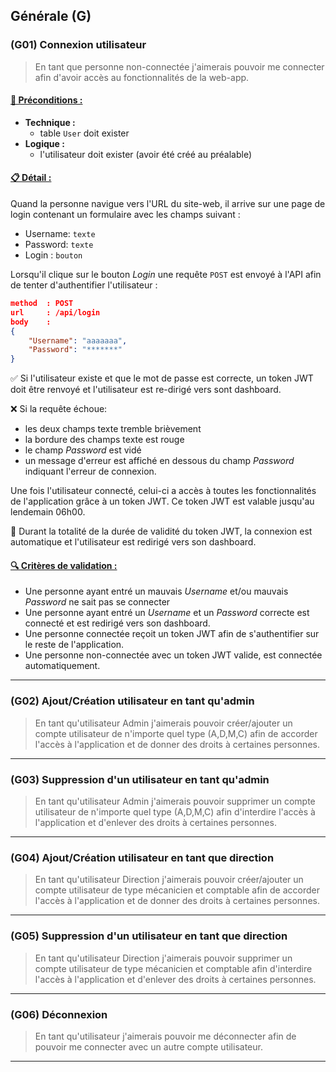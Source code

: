 ## Générale (G)

<!--us-->
<!--title-->
### (G01) Connexion utilisateur
<!--/title-->
<!--description-->
> En tant que personne non-connectée j'aimerais pouvoir me connecter afin d'avoir accès au fonctionnalités de la web-app. 

#### <u>📌 Préconditions :</u>
- **Technique :**
  <!--checklist: "📌 Préconditions technique"-->
  - table `User` doit exister
  <!--/checklist-->
- **Logique :**
  - l'utilisateur doit exister (avoir été créé au préalable)

#### <u>📋 Détail :</u>
Quand la personne navigue vers l'URL du site-web, il arrive sur une page de login contenant un formulaire avec les champs suivant :

- Username: `texte` 
- Password: `texte` 
- Login : `bouton`

Lorsqu'il clique sur le bouton *Login* une requête `POST` est envoyé à l'API afin de tenter d'authentifier l'utilisateur :

```json
method  : POST
url     : /api/login
body    :
{
    "Username": "aaaaaaa",
    "Password": "*******"
}
```

✅ Si l'utilisateur existe et que le mot de passe est correcte, un token JWT doit être renvoyé et l'utilisateur est re-dirigé vers sont dashboard. 

❌ Si la requête échoue: 

- les deux champs texte tremble brièvement
- la bordure des champs texte est rouge
- le champ *Password* est vidé
- un message d'erreur est affiché en dessous du champ *Password* indiquant l'erreur de connexion.

Une fois l'utilisateur connecté, celui-ci a accès à toutes les fonctionnalités de l'application grâce à un token JWT. Ce token JWT est valable jusqu'au lendemain 06h00.

🔑 Durant la totalité de la durée de validité du token JWT, la connexion est automatique et l'utilisateur est redirigé vers son dashboard. 

#### <u>🔍 Critères de validation :</u>
  <!--checklist: "🔍 Critères de validation"-->
  - Une personne ayant entré un mauvais *Username* et/ou mauvais *Password* ne sait pas se connecter
  - Une personne ayant entré un *Username* et un *Password* correcte est connecté et est redirigé vers son dashboard. 
  - Une personne connectée reçoit un token JWT afin de s'authentifier sur le reste de l'application. 
  - Une personne non-connectée avec un token JWT valide, est connectée automatiquement.
  <!--/checklist-->

<!--/description-->
<!--/us-->

---

### (G02) Ajout/Création utilisateur en tant qu'admin
> En tant qu'utilisateur Admin j'aimerais pouvoir créer/ajouter un compte utilisateur de n'importe quel type (A,D,M,C) afin de accorder l'accès à l'application et de donner des droits à certaines personnes.

---

### (G03) Suppression d'un utilisateur en tant qu'admin
> En tant qu'utilisateur Admin j'aimerais pouvoir supprimer un compte utilisateur de n'importe quel type (A,D,M,C) afin d'interdire l'accès à l'application et d'enlever des droits à certaines personnes.

---

### (G04) Ajout/Création utilisateur en tant que direction
> En tant qu'utilisateur Direction j'aimerais pouvoir créer/ajouter un compte utilisateur de type mécanicien et comptable afin de accorder l'accès à l'application et de donner des droits à certaines personnes.

---

### (G05) Suppression d'un utilisateur en tant que direction
> En tant qu'utilisateur Direction j'aimerais pouvoir supprimer un compte utilisateur de type mécanicien et comptable afin d'interdire l'accès à l'application et d'enlever des droits à certaines personnes.

---

### (G06) Déconnexion
> En tant qu'utilisateur j'aimerais pouvoir me déconnecter afin de pouvoir me connecter avec un autre compte utilisateur.

---
